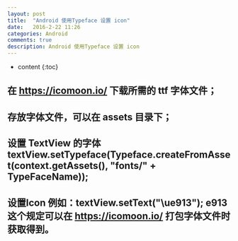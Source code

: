 ```yaml
---
layout: post
title:  "Android 使用Typeface 设置 icon"
date:   2016-2-22 11:26
categories: Android
comments: true
description: Android 使用Typeface 设置 icon
---
```


* content
{:toc}

## 在 https://icomoon.io/ 下载所需的 ttf 字体文件；

## 存放字体文件，可以在 assets 目录下；

## 设置 TextView 的字体 textView.setTypeface(Typeface.createFromAsset(context.getAssets(), "fonts/" + TypeFaceName));

## 设置Icon 例如：textView.setText("\ue913");  e913 这个规定可以在 https://icomoon.io/ 打包字体文件时获取得到。